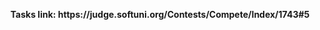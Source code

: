 <p align="center">
  <b>Tasks link: https://judge.softuni.org/Contests/Compete/Index/1743#5</b><br>
</p>
